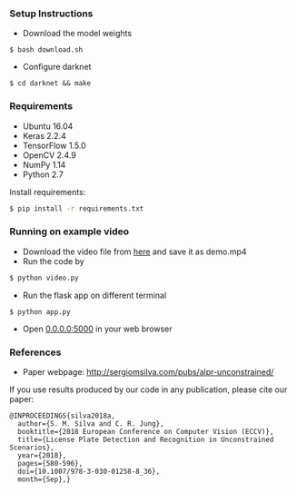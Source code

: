 ### Setup Instructions

* Download the model weights
```shellscript
$ bash download.sh
```
* Configure darknet
```shellscript
$ cd darknet && make
```

### Requirements

* Ubuntu 16.04
* Keras 2.2.4
* TensorFlow 1.5.0
* OpenCV 2.4.9
* NumPy 1.14
* Python 2.7

Install requirements:
```bash
$ pip install -r requirements.txt
```

### Running on example video
*   Download the video file from [here](http://youtube.com/watch?v=hv94fk7ldS8) and save it as demo.mp4
*   Run the code by
```bash
$ python video.py
```
* Run the flask app on different terminal
```
$ python app.py
```
* Open [0.0.0.0:5000](0.0.0.0:5000) in your web browser

### References

* Paper webpage: http://sergiomsilva.com/pubs/alpr-unconstrained/

If you use results produced by our code in any publication, please cite our paper:

```
@INPROCEEDINGS{silva2018a,
  author={S. M. Silva and C. R. Jung}, 
  booktitle={2018 European Conference on Computer Vision (ECCV)}, 
  title={License Plate Detection and Recognition in Unconstrained Scenarios}, 
  year={2018}, 
  pages={580-596}, 
  doi={10.1007/978-3-030-01258-8_36}, 
  month={Sep},}
```